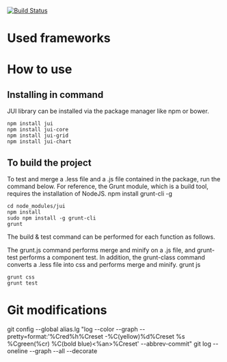 [![Build Status](https://travis-ci.org/tinel-c/team-manager.svg?branch=master)](https://travis-ci.org/tinel-c/team-manager)

# Used frameworks

# How to use

## Installing in command

JUI library can be installed via the package manager like npm or bower.

```
npm install jui
npm install jui-core
npm install jui-grid
npm install jui-chart
```

## To build the project

To test and merge a .less file and a .js file contained in the package, run the command below.
For reference, the Grunt module, which is a build tool, requires the installation of NodeJS. npm install grunt-cli -g

```
cd node_modules/jui
npm install
sudo npm install -g grunt-cli
grunt
```

The build & test command can be performed for each function as follows.

The grunt.js command performs merge and minify on a .js file, and grunt-test performs a component test.
In addition, the grunt-class command converts a .less file into css and performs merge and minify. grunt js

```
grunt css
grunt test
```

# Git modifications

git config --global alias.lg "log --color --graph --pretty=format:'%Cred%h%Creset -%C(yellow)%d%Creset %s %Cgreen(%cr) %C(bold blue)<%an>%Creset' --abbrev-commit"
git log --oneline --graph --all --decorate

